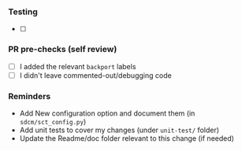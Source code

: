 ### Testing
<!-- Add links to Argus/Jenkins of test test done with this PR -->
<!-- This would help the reviewer to cross check what was tested, and and review the results as needed -->
- [ ]

### PR pre-checks (self review)
<!--- PR should be created as Draft, when CI finished and relevant checkboxes selected, add reviewers and then click on "Ready for review" button.-->
<!--- Put an `x` in all the boxes that apply or create PR and then click on all relevant checkboxes: -->
- [ ] I added the relevant `backport` labels
- [ ] I didn't leave commented-out/debugging code

### Reminders

- Add New configuration option and document them (in `sdcm/sct_config.py`)
- Add unit tests to cover my changes (under `unit-test/` folder)
- Update the Readme/doc folder relevant to this change (if needed)

